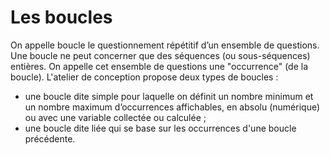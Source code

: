 # Les boucles

On appelle boucle le questionnement répétitif d’un ensemble de questions. Une boucle ne peut concerner que des séquences (ou sous-séquences) entières.
On appelle cet ensemble de questions une "occurrence" (de la boucle).
L'atelier de conception propose deux types de boucles : 

- une boucle dite simple pour laquelle on définit un nombre minimum et un nombre maximum d’occurrences affichables, en absolu (numérique) ou avec une variable collectée ou calculée ;
- une boucle dite liée qui se base sur les occurrences d'une boucle précédente.